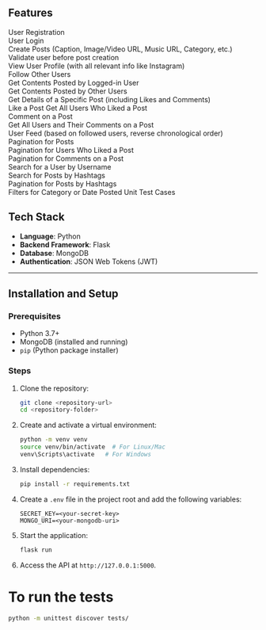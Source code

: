 ## Features
User Registration	
User Login	
Create Posts (Caption, Image/Video URL, Music URL, Category, etc.)	
Validate user before post creation	
View User Profile (with all relevant info like Instagram)	
Follow Other Users	
Get Contents Posted by Logged-in User	
Get Contents Posted by Other Users	
Get Details of a Specific Post (including Likes and Comments)	
Like a Post	
Get All Users Who Liked a Post	
Comment on a Post	
Get All Users and Their Comments on a Post	
User Feed (based on followed users, reverse chronological order)	
Pagination for Posts	
Pagination for Users Who Liked a Post	
Pagination for Comments on a Post	
Search for a User by Username	
Search for Posts by Hashtags	
Pagination for Posts by Hashtags	
Filters for Category or Date Posted	
Unit Test Cases

## Tech Stack
- **Language**: Python
- **Backend Framework**: Flask
- **Database**: MongoDB
- **Authentication**: JSON Web Tokens (JWT)

---

## Installation and Setup

### Prerequisites
- Python 3.7+
- MongoDB (installed and running)
- `pip` (Python package installer)

### Steps
1. Clone the repository:
    ```bash
    git clone <repository-url>
    cd <repository-folder>
    ```

2. Create and activate a virtual environment:
    ```bash
    python -m venv venv
    source venv/bin/activate  # For Linux/Mac
    venv\Scripts\activate   # For Windows
    ```

3. Install dependencies:
    ```bash
    pip install -r requirements.txt
    ```

4. Create a `.env` file in the project root and add the following variables:
    ```env
    SECRET_KEY=<your-secret-key>
    MONGO_URI=<your-mongodb-uri>
    ```

5. Start the application:
    ```bash
    flask run
    ```

6. Access the API at `http://127.0.0.1:5000`.

# To run the tests
 ```bash
python -m unittest discover tests/
  ```
